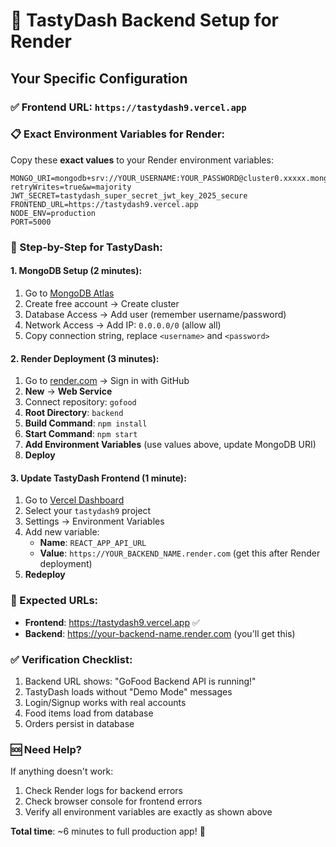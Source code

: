 # 🚀 TastyDash Backend Setup for Render

## Your Specific Configuration

### ✅ Frontend URL: `https://tastydash9.vercel.app`

### 📋 Exact Environment Variables for Render:

Copy these **exact values** to your Render environment variables:

```
MONGO_URI=mongodb+srv://YOUR_USERNAME:YOUR_PASSWORD@cluster0.xxxxx.mongodb.net/gofood?retryWrites=true&w=majority
JWT_SECRET=tastydash_super_secret_jwt_key_2025_secure
FRONTEND_URL=https://tastydash9.vercel.app
NODE_ENV=production
PORT=5000
```

### 🎯 Step-by-Step for TastyDash:

#### 1. **MongoDB Setup** (2 minutes):
1. Go to [MongoDB Atlas](https://mongodb.com/atlas)
2. Create free account → Create cluster
3. Database Access → Add user (remember username/password)
4. Network Access → Add IP: `0.0.0.0/0` (allow all)
5. Copy connection string, replace `<username>` and `<password>`

#### 2. **Render Deployment** (3 minutes):
1. Go to [render.com](https://render.com) → Sign in with GitHub
2. **New** → **Web Service**
3. Connect repository: `gofood`
4. **Root Directory**: `backend`
5. **Build Command**: `npm install`
6. **Start Command**: `npm start`
7. **Add Environment Variables** (use values above, update MongoDB URI)
8. **Deploy**

#### 3. **Update TastyDash Frontend** (1 minute):
1. Go to [Vercel Dashboard](https://vercel.com/dashboard)
2. Select your `tastydash9` project
3. Settings → Environment Variables
4. Add new variable:
   - **Name**: `REACT_APP_API_URL`
   - **Value**: `https://YOUR_BACKEND_NAME.render.com` (get this after Render deployment)
5. **Redeploy**

### 🔗 Expected URLs:
- **Frontend**: https://tastydash9.vercel.app ✅
- **Backend**: https://your-backend-name.render.com (you'll get this)

### ✅ Verification Checklist:
1. Backend URL shows: "GoFood Backend API is running!"
2. TastyDash loads without "Demo Mode" messages
3. Login/Signup works with real accounts
4. Food items load from database
5. Orders persist in database

### 🆘 Need Help?
If anything doesn't work:
1. Check Render logs for backend errors
2. Check browser console for frontend errors
3. Verify all environment variables are exactly as shown above

**Total time**: ~6 minutes to full production app! 🎉
